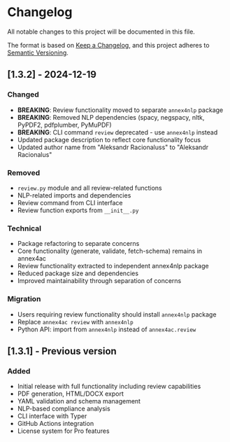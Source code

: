 # Changelog

All notable changes to this project will be documented in this file.

The format is based on [Keep a Changelog](https://keepachangelog.com/en/1.0.0/),
and this project adheres to [Semantic Versioning](https://semver.org/spec/v2.0.0.html).

## [1.3.2] - 2024-12-19

### Changed
- **BREAKING**: Review functionality moved to separate `annex4nlp` package
- **BREAKING**: Removed NLP dependencies (spacy, negspacy, nltk, PyPDF2, pdfplumber, PyMuPDF)
- **BREAKING**: CLI command `review` deprecated - use `annex4nlp` instead
- Updated package description to reflect core functionality focus
- Updated author name from "Aleksandr Racionaluss" to "Aleksandr Racionalus"

### Removed
- `review.py` module and all review-related functions
- NLP-related imports and dependencies
- Review command from CLI interface
- Review function exports from `__init__.py`

### Technical
- Package refactoring to separate concerns
- Core functionality (generate, validate, fetch-schema) remains in annex4ac
- Review functionality extracted to independent annex4nlp package
- Reduced package size and dependencies
- Improved maintainability through separation of concerns

### Migration
- Users requiring review functionality should install `annex4nlp` package
- Replace `annex4ac review` with `annex4nlp`
- Python API: import from `annex4nlp` instead of `annex4ac.review`

## [1.3.1] - Previous version

### Added
- Initial release with full functionality including review capabilities
- PDF generation, HTML/DOCX export
- YAML validation and schema management
- NLP-based compliance analysis
- CLI interface with Typer
- GitHub Actions integration
- License system for Pro features 